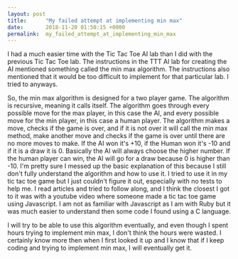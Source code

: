 ```yaml
---
layout: post
title:      "My failed attempt at implementing min max"
date:       2018-11-20 01:50:15 +0000
permalink:  my_failed_attempt_at_implementing_min_max
---
```



I had a much easier time with the Tic Tac Toe AI lab than I did with the previous Tic Tac Toe lab. The instructions in the TTT AI lab for creating the AI mentioned something called the min max algorithm. The instructions also mentioned that it would be too difficult to implement for that particular lab. I tried to anyways.

So, the min max algorithm is designed for a two player game. The algorithm is recursive, meaning it calls itself. The algorithm goes through every possible move for the max player, in this case the AI, and every possible move for the min player, in this case a human player. The algorithm makes a move, checks if the game is over, and if it is not over it will call the min max method, make another move and checks if the game is over until there are no more moves to make. If the AI won it's +10, if the Human won it's  -10 and if it is a draw it is 0. Basically the AI will always choose the higher number. If the human player can win, the AI will go for a draw because 0 is higher than -10.  I'm pretty sure I messed up the basic explanation of this because I still don't fully understand the algorithm and how to use it. I tried to use it in my tic tac toe game but I just couldn't figure it out, especially with no tests to help me. I read articles and tried to follow along, and I think the closest I got to it was with a youtube video where someone made a tic tac toe game using Javascript. I am not as familiar with Javascript as I am with Ruby but it was much easier to understand then some code I found using a C language.

I will try to be able to use this algorithm eventually, and even though I spent hours trying to implement min max, I don't think the hours were wasted. I certainly know more then when I first looked it up and I know that if I keep coding and trying to implement min max, I will eventually get it.
